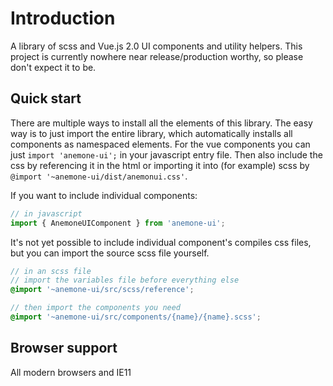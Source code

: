 # Introduction

A library of scss and Vue.js 2.0 UI components and utility helpers. 
This project is currently nowhere near release/production worthy, so
please don't expect it to be. 

## Quick start
There are multiple ways to install all the elements of this library. The easy 
way is to just import the entire library, which automatically installs all 
components as namespaced elements. For the vue components you can 
just ``import 'anemone-ui';`` in your javascript entry file. Then also include
the css by referencing it in the html or importing it into (for example) scss by
```@import '~anemone-ui/dist/anemonui.css'```. 

If you want to include individual components:

```javascript
// in javascript
import { AnemoneUIComponent } from 'anemone-ui';
```

It's not yet possible to include individual component's 
compiles css files, but you can import the source scss file yourself.

```scss
// in an scss file
// import the variables file before everything else
@import '~anemone-ui/src/scss/reference';

// then import the components you need
@import '~anemone-ui/src/components/{name}/{name}.scss';
```

## Browser support
All modern browsers and IE11